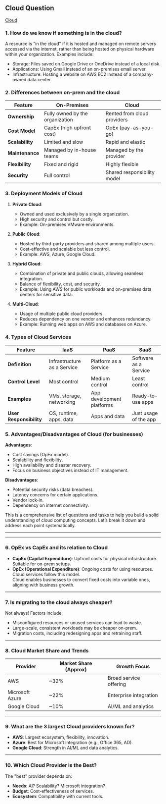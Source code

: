 
## Cloud Question

[Cloud](README.md)

### **1. How do we know if something is in the cloud?**

A resource is "in the cloud" if it is hosted and managed on remote servers accessed via the internet, rather than being hosted on physical hardware within your organization. Examples include:

- Storage: Files saved on Google Drive or OneDrive instead of a local disk.
- Applications: Using Gmail instead of an on-premises email server.
- Infrastructure: Hosting a website on AWS EC2 instead of a company-owned data center.



### **2. Differences between on-prem and the cloud**

|Feature|On-Premises|Cloud|
|---|---|---|
|**Ownership**|Fully owned by the organization|Rented from cloud providers|
|**Cost Model**|CapEx (high upfront cost)|OpEx (pay-as-you-go)|
|**Scalability**|Limited and slow|Rapid and elastic|
|**Maintenance**|Managed by in-house teams|Managed by the provider|
|**Flexibility**|Fixed and rigid|Highly flexible|
|**Security**|Full control|Shared responsibility model|
### **3. Deployment Models of Cloud**

1. **Private Cloud**:
    
    - Owned and used exclusively by a single organization.
    - High security and control but costly.
    - Example: On-premises VMware environments.
2. **Public Cloud**:
    
    - Hosted by third-party providers and shared among multiple users.
    - Cost-effective and scalable but less control.
    - Example: AWS, Azure, Google Cloud.
3. **Hybrid Cloud**:
    
    - Combination of private and public clouds, allowing seamless integration.
    - Balance of flexibility, cost, and security.
    - Example: Using AWS for public workloads and on-premises data centers for sensitive data.
4. **Multi-Cloud**:
    
    - Usage of multiple public cloud providers.
    - Reduces dependency on one vendor and enhances redundancy.
    - Example: Running web apps on AWS and databases on Azure.


### **4. Types of Cloud Services**

|Feature|IaaS|PaaS|SaaS|
|---|---|---|---|
|**Definition**|Infrastructure as a Service|Platform as a Service|Software as a Service|
|**Control Level**|Most control|Medium control|Least control|
|**Examples**|VMs, storage, networking|App development platforms|Ready-to-use apps|
|**User Responsibility**|OS, runtime, apps, data|Apps and data|Just usage of the app|
### **5. Advantages/Disadvantages of Cloud (for businesses)**

**Advantages**:

- Cost savings (OpEx model).
- Scalability and flexibility.
- High availability and disaster recovery.
- Focus on business objectives instead of IT management.

**Disadvantages**:

- Potential security risks (data breaches).
- Latency concerns for certain applications.
- Vendor lock-in.
- Dependency on internet connectivity.


This is a comprehensive list of questions and tasks to help you build a solid understanding of cloud computing concepts. Let’s break it down and address each point systematically.

---

---

### **6. OpEx vs CapEx and its relation to Cloud**

- **CapEx (Capital Expenditure)**: Upfront costs for physical infrastructure. Suitable for on-prem setups.
- **OpEx (Operational Expenditure)**: Ongoing costs for using resources. Cloud services follow this model.  
    Cloud enables businesses to convert fixed costs into variable ones, aligning with business growth.

---

### **7. Is migrating to the cloud always cheaper?**

Not always! Factors include:

- Misconfigured resources or unused services can lead to waste.
- Large-scale, consistent workloads may be cheaper on-prem.
- Migration costs, including redesigning apps and retraining staff.

---

### **8. Cloud Market Share and Trends**

|Provider|Market Share (Approx)|Growth Focus|
|---|---|---|
|AWS|~32%|Broad service offering|
|Microsoft Azure|~22%|Enterprise integration|
|Google Cloud|~10%|AI/ML and analytics|

---

### **9. What are the 3 largest Cloud providers known for?**

- **AWS**: Largest ecosystem, flexibility, innovation.
- **Azure**: Best for Microsoft integration (e.g., Office 365, AD).
- **Google Cloud**: Strength in AI/ML and data analytics.

---

### **10. Which Cloud Provider is the Best?**

The "best" provider depends on:

- **Needs**: AI? Scalability? Microsoft integration?
- **Budget**: Cost-effectiveness of services.
- **Ecosystem**: Compatibility with current tools.
